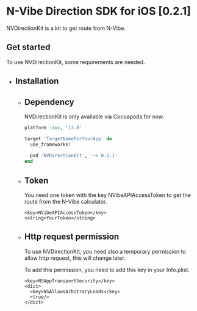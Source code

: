 # N-Vibe Direction SDK for iOS [0.2.1]

NVDirectionKit is a kit to get route from N-Vibe.

## Get started

To use NVDirectionKit, some requirements are needed.

   - ## Installation

     - ## Dependency

       NVDirectionKit is only available via Cocoapods for now.

       ```ruby
       platform :ios, '13.0'

       target 'TargetNameForYourApp' do
         use_frameworks!
         
         pod 'NVDirectionKit', '~> 0.2.1'
       end
       ```
     - ## Token
       
       You need one token with the key NVibeAPIAccessToken to get the route from the N-Vibe calculator.

       ```
       <key>NVibeAPIAccessToken</key>
       <string>YourToken</string>
       ```

     - ## Http request permission
    
       To use NVDirectionKit, you need also a temporary permission to allow http request, this will change later.

       To add this permission, you need to add this key in your Info.plist.

       ```
       <key>NSAppTransportSecurity</key>
       <dict>
         <key>NSAllowsArbitraryLoads</key>
         <true/>
       </dict>
       ```
